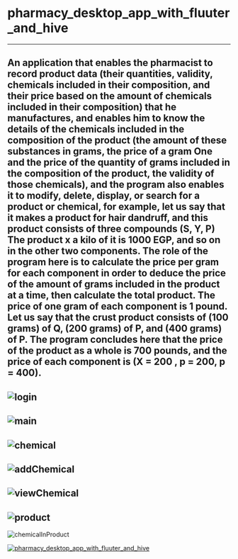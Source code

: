 # pharmacy_desktop_app_with_fluuter_and_hive
---
An application that enables the pharmacist to record product data (their quantities, validity, chemicals included in their composition, and their price based on the amount of chemicals included in their composition) that he manufactures, and enables him to know the details of the chemicals included in the composition of the product (the amount of these substances in grams, the price of a gram One and the price of the quantity of grams included in the composition of the product, the validity of those chemicals), and the program also enables it to modify, delete, display, or search for a product or chemical, for example, let us say that it makes a product for hair dandruff, and this product consists of three compounds (S, Y, P) The product x a kilo of it is 1000 EGP, and so on in the other two components. The role of the program here is to calculate the price per gram for each component in order to deduce the price of the amount of grams included in the product at a time, then calculate the total product. The price of one gram of each component is 1 pound. Let us say that the crust product consists of (100 grams) of Q, (200 grams) of P, and (400 grams) of P. The program concludes here that the price of the product as a whole is 700 pounds, and the price of each component is (X = 200 , p = 200, p = 400).
---
![login](https://github.com/BlackedHorse/pharmacy_app_with_flutter_and_hive/blob/main/ui-ux/photo/login.JPG)
---
![main](https://github.com/BlackedHorse/pharmacy_app_with_flutter_and_hive/blob/main/ui-ux/photo/main.JPG)
---
![chemical](https://github.com/BlackedHorse/pharmacy_app_with_flutter_and_hive/blob/main/ui-ux/photo/chemical.JPG)
---
![addChemical](https://github.com/BlackedHorse/pharmacy_app_with_flutter_and_hive/blob/main/ui-ux/photo/addChemical.JPG)
---
![viewChemical](https://github.com/BlackedHorse/pharmacy_app_with_flutter_and_hive/blob/main/ui-ux/photo/viewChemical.JPG)
---
![product](https://github.com/BlackedHorse/pharmacy_app_with_flutter_and_hive/blob/main/ui-ux/photo/product.JPG)
---
![chemicalInProduct](https://github.com/BlackedHorse/pharmacy_app_with_flutter_and_hive/blob/main/ui-ux/photo/chemicalInProduct.JPG)

[![pharmacy_desktop_app_with_fluuter_and_hive](https://img.youtube.com/vi/jQ8dZwTw8wQ/0.JPG)](https://www.youtube.com/watch?v=jQ8dZwTw8wQ)
